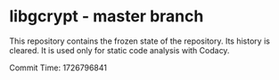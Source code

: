 # libgcrypt - master branch

This repository contains the frozen state of the repository.
Its history is cleared. It is used only for static code
analysis with Codacy.

Commit Time: 1726796841
